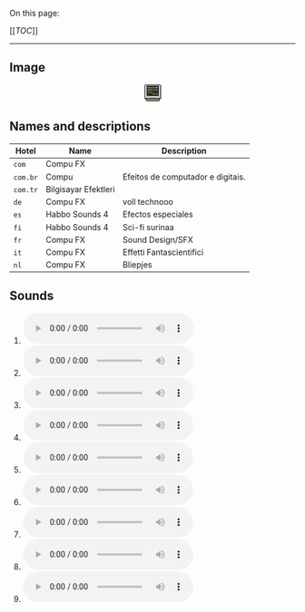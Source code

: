On this page:

[[_TOC_]]

---

## Image

<div align="center">

![sound_set_24](../uploads/imgs/24.gif)

</div>

## Names and descriptions

| Hotel | Name | Description |
|-|-|-|
| `com` | Compu FX |  |
| `com.br` | Compu | Efeitos de computador e digitais. |
| `com.tr` | Bilgisayar Efektleri |  |
| `de` | Compu FX | voll technooo |
| `es` | Habbo Sounds 4 | Efectos especiales |
| `fi` | Habbo Sounds 4 | Sci-fi surinaa |
| `fr` | Compu FX | Sound Design/SFX |
| `it` | Compu FX | Effetti Fantascientifici |
| `nl` | Compu FX | Bliepjes |

## Sounds

1. ![Sample 208](../uploads/sounds/sound_machine_sample_208.mp3)
1. ![Sample 209](../uploads/sounds/sound_machine_sample_209.mp3)
1. ![Sample 210](../uploads/sounds/sound_machine_sample_210.mp3)
1. ![Sample 211](../uploads/sounds/sound_machine_sample_211.mp3)
1. ![Sample 212](../uploads/sounds/sound_machine_sample_212.mp3)
1. ![Sample 213](../uploads/sounds/sound_machine_sample_213.mp3)
1. ![Sample 214](../uploads/sounds/sound_machine_sample_214.mp3)
1. ![Sample 215](../uploads/sounds/sound_machine_sample_215.mp3)
1. ![Sample 216](../uploads/sounds/sound_machine_sample_216.mp3)